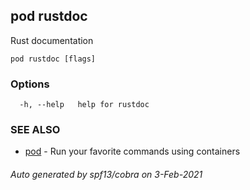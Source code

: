 ## pod rustdoc

Rust documentation

```
pod rustdoc [flags]
```

### Options

```
  -h, --help   help for rustdoc
```

### SEE ALSO

* [pod](pod.md)	 - Run your favorite commands using containers

###### Auto generated by spf13/cobra on 3-Feb-2021
